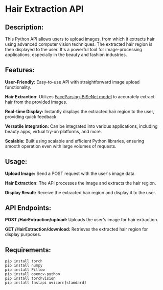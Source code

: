 # Hair Extraction API
## Description:
This Python API allows users to upload images, from which it extracts hair using advanced computer vision techniques. The extracted hair region is then displayed to the user. It's a powerful tool for image-processing applications, especially in the beauty and fashion industries.

## Features:
 
**User-Friendly:** Easy-to-use API with straightforward image upload functionality.

**Hair Extraction:** Utilizes [FaceParsing-BiSeNet model](https://github.com/GithubRealFan/HairColorChange/commits?author=GithubRealFan) to accurately extract hair from the provided images.

**Real-time Display:** Instantly displays the extracted hair region to the user, providing quick feedback.

**Versatile Integration:** Can be integrated into various applications, including beauty apps, virtual try-on platforms, and more.

**Scalable:** Built using scalable and efficient Python libraries, ensuring smooth operation even with large volumes of requests.

## Usage:

**Upload Image:** Send a POST request with the user's image data.

**Hair Extraction:** The API processes the image and extracts the hair region.

**Display Result:** Receive the extracted hair region and display it to the user.

## API Endpoints:

**POST /HairExtraction/upload:** Uploads the user's image for hair extraction.

**GET /HairExtraction/download:** Retrieves the extracted hair region for display purposes.

## Requirements:
```
pip install torch
pip install numpy
pip install Pillow
pip install opencv-python
pip install torchvision
pip install fastapi uvicorn[standard]
```
